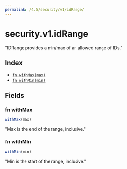 ```yaml
---
permalink: /4.5/security/v1/idRange/
---
```


# security.v1.idRange

"IDRange provides a min/max of an allowed range of IDs."

## Index

* [`fn withMax(max)`](#fn-withmax)
* [`fn withMin(min)`](#fn-withmin)

## Fields

### fn withMax

```ts
withMax(max)
```

"Max is the end of the range, inclusive."

### fn withMin

```ts
withMin(min)
```

"Min is the start of the range, inclusive."